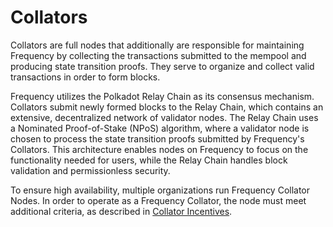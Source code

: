 # Collators

Collators are full nodes that additionally are responsible for maintaining Frequency by collecting the transactions submitted to the mempool and producing state transition proofs.
They serve to organize and collect valid transactions in order to form blocks.

Frequency utilizes the Polkadot Relay Chain as its consensus mechanism.
Collators submit newly formed blocks to the Relay Chain, which contains an extensive, decentralized network of validator nodes.
The Relay Chain uses a Nominated Proof-of-Stake (NPoS) algorithm, where a validator node is chosen to process the state transition proofs submitted by Frequency's Collators.
This architecture enables nodes on Frequency to focus on the functionality needed for users, while the Relay Chain handles block validation and permissionless security.

To ensure high availability, multiple organizations run Frequency Collator Nodes.
In order to operate as a Frequency Collator, the node must meet additional criteria, as described in [Collator Incentives](../Tokenomics/CollatorRewards.md).

<!--
Learn more about [how to run a Collator](Networks/Collator.md).
-->
